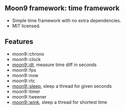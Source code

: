 ## Moon9 framework: time framework
- Simple time framework with no extra dependencies.
- MIT licensed.

## Features
- moon9::chrono
- moon9::clock
- [moon9::dt](https://github.com/r-lyeh/moon9/tree/master/src/moon9/time/dt), measure time diff in seconds
- moon9::fps
- moon9::now
- moon9::rtc
- [moon9::sleep](https://github.com/r-lyeh/moon9/tree/master/src/moon9/time/sleep), sleep a thread for given seconds
- moon9::timer
- moon9::tweener
- [moon9::wink](https://github.com/r-lyeh/moon9/tree/master/src/moon9/wink/sleep), sleep a thread for shortest time
